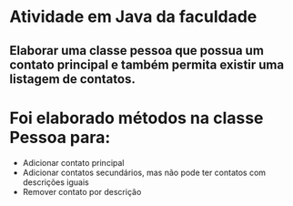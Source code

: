 # Atividade em Java da faculdade

## Elaborar uma classe pessoa que possua um contato principal e também permita existir uma listagem de contatos.

# Foi elaborado métodos na classe Pessoa para:
- Adicionar contato principal
- Adicionar contatos secundários, mas não pode ter contatos com descrições iguais
- Remover contato por descrição